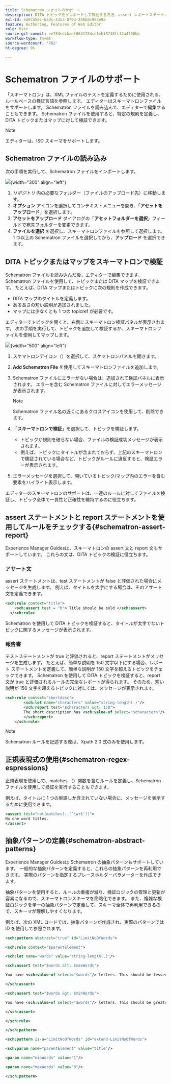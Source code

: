 ```yaml
---
title: Schematron ファイルのサポート
description: DITA トピックをインポートして検証する方法、assert レポートステートメントを使用して規則をチェックする方法、正規表現を使用する方法、AEM Guidesの Schematron ファイルで抽象パターンを定義する方法を説明します。
exl-id: ed07a5ec-6adc-43a3-8f03-248b8c963e9a
feature: Authoring, Features of Web Editor
role: User
source-git-commit: ee784edcbaef0641784cd1eb18748fc12a4f90bb
workflow-type: tm+mt
source-wordcount: '762'
ht-degree: 0%

---
```


# Schematron ファイルのサポート

「スキーマトロン」は、XML ファイルのテストを定義するために使用される、ルールベースの検証言語を参照します。 エディターはスキーマトロンファイルをサポートします。 Schematron ファイルを読み込んで、エディターで編集することもできます。 Schematron ファイルを使用すると、特定の規則を定義し、DITA トピックまたはマップに対して検証できます。

>[!NOTE]
>
> エディターは、ISO スキーマをサポートします。


## Schematron ファイルの読み込み

次の手順を実行して、Schematron ファイルをインポートします。

![](images/schematron-panel.png){width="300" align="left"}

1. *リポジトリ* 内の必要なフォルダー（ファイルのアップロード先）に移動します。
1. **オプション** アイコンを選択してコンテキストメニューを開き、「**アセットをアップロード**」を選択します。
1. **アセットをアップロード** ダイアログの「**アセットフォルダーを選択**」フィールドで宛先フォルダーを変更できます。
1. **ファイルを選択** を選択し、スキーマトロンファイルを参照して選択します。 1 つ以上の Schematron ファイルを選択してから、**アップロード** を選択できます。

## DITA トピックまたはマップをスキーマトロンで検証

Schematron ファイルを読み込んだ後、エディターで編集できます。 Schematron ファイルを使用して、トピックまたは DITA マップを検証できます。 たとえば、DITA マップまたはトピックに次の規則を作成できます。

* DITA マップのタイトルを定義します。
* ある長さの短い説明が追加されました。
* マップには少なくとも 1 つの topicref が必要です。

エディターでトピックを開くと、右側にスキーマトロン検証パネルが表示されます。 次の手順を実行して、トピックを追加して検証するか、スキーマトロンファイルを使用してマップします。

![](images/schematron-panel-file-validated.png){width="500" align="left"}

1. スケマトロンアイコン（）を選択して、スケマトロンパネルを開きます。
1. **Add Schematron File** を使用してスキーマトロンファイルを追加します。
1. Schematron ファイルにエラーがない場合は、追加されて検証パネルに表示されます。 エラーを含む Schematron ファイルに対してエラーメッセージが表示されます。
   >[!NOTE]
   >
   >Schematron ファイル名の近くにあるクロスアイコンを使用して、削除できます。
1. 「**スキーマトロンで検証**」を選択して、トピックを検証します。

   * トピックが規則を破らない場合、ファイルの検証成功メッセージが表示されます。
   * 例えば、トピックにタイトルが含まれておらず、上記のスキーマトロンで検証されている場合など、トピックがルールに違反すると、検証エラーが表示されます。

1. エラーメッセージを選択して、開いているトピック/マップ内のエラーを含む要素をハイライト表示します。

エディターのスキーマトロンのサポートは、一連のルールに対してファイルを検証し、トピック全体で一貫性と正確性を維持するのに役立ちます。

## assert ステートメントと report ステートメントを使用してルールをチェックする{#schematron-assert-report}

Experience Manager Guidesは、スキーマトロンの assert 文と report 文もサポートしています。 これらの文は、DITA トピックの検証に役立ちます。

### アサート文

assert ステートメントは、test ステートメントが false と評価された場合にメッセージを生成します。 例えば、タイトルを太字にする場合は、そのアサート文を定義できます。

```XML
<sch:rule context="title"> 
    <sch:assert test = "b"> Title should be bold </sch:assert>
  </sch:rule>
```

Schematron を使用して DITA トピックを検証すると、タイトルが太字でないトピックに関するメッセージが表示されます。

### 報告書

テストステートメントが true と評価されると、report ステートメントがメッセージを生成します。 たとえば、簡単な説明を 150 文字以下にする場合、レポート ステートメントを定義して、簡単な説明が 150 文字を超えるトピックをチェックできます。
Schematron を使用して DITA トピックを検証すると、report 文が true と評価されるルールの完全なレポートが得られます。 そのため、短い説明が 150 文字を超えるトピックに対しては、メッセージが表示されます。


```XML
<sch:rule context="shortdesc"> 
        <sch:let name="characters" value="string-length(.)"/> 
        <sch:report test="$characters &gt; 150">  
        The short description has <sch:value-of select="$characters"/> characters. It should contain more than 150 characters.      
        </sch:report>   
    </sch:rule> 
```

>[!NOTE]
>
> Schematron ルールを記述する際は、Xpath 2.0 式のみを使用します。

## 正規表現式の使用{#schematron-regex-espressions}

正規表現を使用して、matches （）関数を含むルールを定義し、Schematron ファイルを使用して検証を実行することもできます。

例えば、タイトルに 1 つの単語しか含まれていない場合に、メッセージを表示するために使用できます。

```XML
<assert test="not(matches(.,'^\w+$'))"> 
No one word titles.
</assert>  
```


## 抽象パターンの定義{#schematron-abstract-patterns}

Experience Manager Guidesは Schematron の抽象パターンもサポートしています。 一般的な抽象パターンを定義すると、これらの抽象パターンを再利用できます。  実際のパターンを指定するプレースホルダーパラメーターを作成できます。


抽象パターンを使用すると、ルールの重複が減り、検証ロジックの管理と更新が容易になるので、スキーマトロンスキーマを簡略化できます。 また、複雑な検証ロジックを単一の抽象パターンで定義して、スキーマ全体で再利用できるので、スキーマが理解しやすくなります。


例えば、次の XML コードでは、抽象パターンが作成され、実際のパターンでは ID を使用して参照されます。

```XML
<sch:pattern abstract="true" id="LimitNoOfWords"> 

<sch:rule context="$parentElement"> 

<sch:let name="words" value="string-length(.)"/> 

<sch:assert test="$words &lt; $maxWords"> 

You have <sch:value-of select="$words"/> letters. This should be lesser than <sch:value-of select="$maxWords"/>. 

</sch:assert>  

<sch:assert test="$words &gt; $minWords"> 

You have <sch:value-of select="$words"/> letters. This should be greater than <sch:value-of select="$minWords"/>. 

</sch:assert>  

</sch:rule> 

</sch:pattern> 

<sch:pattern is-a="LimitNoOfWords" id="extend-LimitNoOfWords"> 

<sch:param name="parentElement" value="title"/> 

<param name="minWords" value="1"/> 

<param name="maxWords" value="8"/> 

</sch:pattern> 
```
